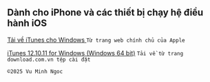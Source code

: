 ## Dành cho iPhone và các thiết bị chạy hệ điều hành iOS


[Tải về iTunes cho Windows ](https://support.apple.com/vi-vn/118290)`Từ trang web chính chủ của Apple`

[iTunes 12.10.11 for Windows (Windows 64 bit)](https://download.com.vn/download/itunes-5385?linkid=14532) `Tải về từ trang download.com.vn tệp cài đặt `

    ©️2025 Vu Minh Ngoc
